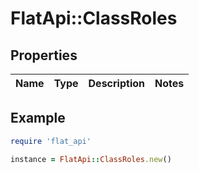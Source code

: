 # FlatApi::ClassRoles

## Properties

| Name | Type | Description | Notes |
| ---- | ---- | ----------- | ----- |

## Example

```ruby
require 'flat_api'

instance = FlatApi::ClassRoles.new()
```

